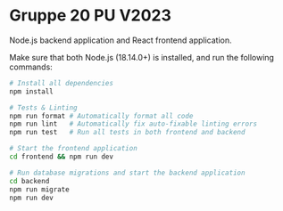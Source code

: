 # Gruppe 20 PU V2023

Node.js backend application and React frontend application.

Make sure that both Node.js (18.14.0+) is installed, and run the following
commands:

```sh
# Install all dependencies
npm install

# Tests & Linting
npm run format # Automatically format all code
npm run lint   # Automatically fix auto-fixable linting errors
npm run test   # Run all tests in both frontend and backend

# Start the frontend application
cd frontend && npm run dev

# Run database migrations and start the backend application
cd backend
npm run migrate
npm run dev
```
